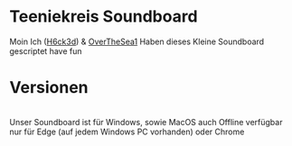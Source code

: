 # Teeniekreis Soundboard
Moin Ich (<a href="https://github.com/h6ck3d" target="_blank">H6ck3d</a>) & <a href="https://github.com/OverTheSea1" target="_blank">OverTheSea1</a> Haben dieses Kleine Soundboard gescriptet have fun
<br>
# Versionen
<br>Unser Soundboard ist für Windows, sowie MacOS auch Offline verfügbar nur für Edge (auf jedem Windows PC vorhanden) oder Chrome
